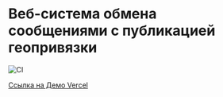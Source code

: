 # Веб-система обмена сообщениями с публикацией геопривязки

![CI](https://github.com/ArtKonX/web-chat-frontend/actions/workflows/web.yml/badge.svg)

[Ссылка на Демо Vercel](https://web-chat-frontend.vercel.app/)